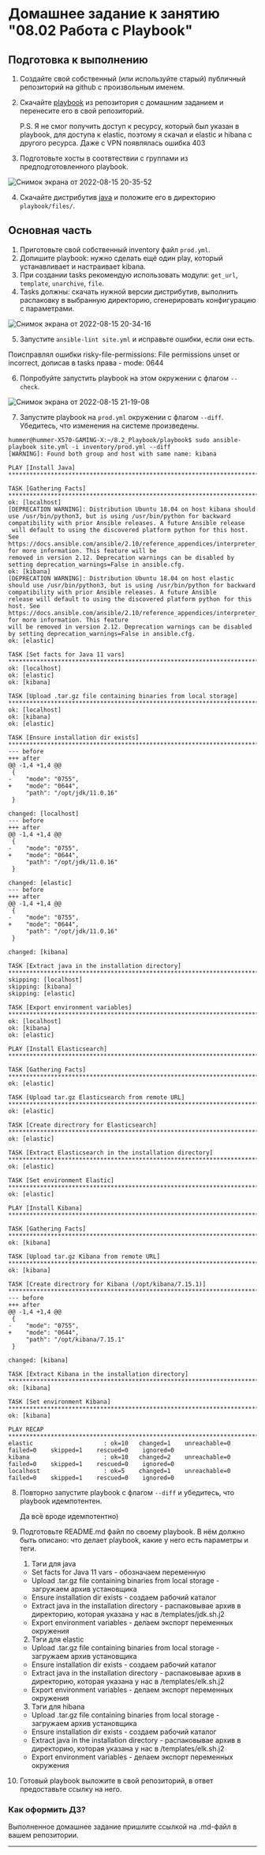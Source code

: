 # Домашнее задание к занятию "08.02 Работа с Playbook"

## Подготовка к выполнению
1. Создайте свой собственный (или используйте старый) публичный репозиторий на github с произвольным именем.
2. Скачайте [playbook](./playbook/) из репозитория с домашним заданием и перенесите его в свой репозиторий.

   P.S. Я не смог получить доступ к ресурсу, который был указан в playbook, для доступа к elastic, поэтому я скачал и elastic и hibana с другого ресурса.      Даже с VPN появлялась ошибка 403

3. Подготовьте хосты в соотвтествии с группами из предподготовленного playbook. 

![Снимок экрана от 2022-08-15 20-35-52](https://user-images.githubusercontent.com/93032289/184694218-23d3b94d-2363-47fc-bd79-e83bd65e83e9.png)

4. Скачайте дистрибутив [java](https://www.oracle.com/java/technologies/javase-jdk11-downloads.html) и положите его в директорию `playbook/files/`. 

## Основная часть
1. Приготовьте свой собственный inventory файл `prod.yml`.
2. Допишите playbook: нужно сделать ещё один play, который устанавливает и настраивает kibana.
3. При создании tasks рекомендую использовать модули: `get_url`, `template`, `unarchive`, `file`.
4. Tasks должны: скачать нужной версии дистрибутив, выполнить распаковку в выбранную директорию, сгенерировать конфигурацию с параметрами.

![Снимок экрана от 2022-08-15 20-34-16](https://user-images.githubusercontent.com/93032289/184694223-9accbeb1-52b2-4262-8db2-e0314f6204ec.png)

5. Запустите `ansible-lint site.yml` и исправьте ошибки, если они есть.

Поисправлял ошибки risky-file-permissions: File permissions unset or incorrect, дописав в tasks права - mode: 0644

6. Попробуйте запустить playbook на этом окружении с флагом `--check`.

![Снимок экрана от 2022-08-15 21-19-08](https://user-images.githubusercontent.com/93032289/184694229-c7c6e6c2-4489-4d28-98e2-5f6017cb6e2a.png)

7. Запустите playbook на `prod.yml` окружении с флагом `--diff`. Убедитесь, что изменения на системе произведены.

```
hummer@hummer-X570-GAMING-X:~/8.2_Playbook/playbook$ sudo ansible-playbook site.yml -i inventory/prod.yml --diff
[WARNING]: Found both group and host with same name: kibana

PLAY [Install Java] ***************************************************************************************************************************************************************************************

TASK [Gathering Facts] ************************************************************************************************************************************************************************************
ok: [localhost]
[DEPRECATION WARNING]: Distribution Ubuntu 18.04 on host kibana should use /usr/bin/python3, but is using /usr/bin/python for backward compatibility with prior Ansible releases. A future Ansible release
 will default to using the discovered platform python for this host. See https://docs.ansible.com/ansible/2.10/reference_appendices/interpreter_discovery.html for more information. This feature will be 
removed in version 2.12. Deprecation warnings can be disabled by setting deprecation_warnings=False in ansible.cfg.
ok: [kibana]
[DEPRECATION WARNING]: Distribution Ubuntu 18.04 on host elastic should use /usr/bin/python3, but is using /usr/bin/python for backward compatibility with prior Ansible releases. A future Ansible 
release will default to using the discovered platform python for this host. See https://docs.ansible.com/ansible/2.10/reference_appendices/interpreter_discovery.html for more information. This feature 
will be removed in version 2.12. Deprecation warnings can be disabled by setting deprecation_warnings=False in ansible.cfg.
ok: [elastic]

TASK [Set facts for Java 11 vars] *************************************************************************************************************************************************************************
ok: [localhost]
ok: [elastic]
ok: [kibana]

TASK [Upload .tar.gz file containing binaries from local storage] *****************************************************************************************************************************************
ok: [localhost]
ok: [kibana]
ok: [elastic]

TASK [Ensure installation dir exists] *********************************************************************************************************************************************************************
--- before
+++ after
@@ -1,4 +1,4 @@
 {
-    "mode": "0755",
+    "mode": "0644",
     "path": "/opt/jdk/11.0.16"
 }

changed: [localhost]
--- before
+++ after
@@ -1,4 +1,4 @@
 {
-    "mode": "0755",
+    "mode": "0644",
     "path": "/opt/jdk/11.0.16"
 }

changed: [elastic]
--- before
+++ after
@@ -1,4 +1,4 @@
 {
-    "mode": "0755",
+    "mode": "0644",
     "path": "/opt/jdk/11.0.16"
 }

changed: [kibana]

TASK [Extract java in the installation directory] *********************************************************************************************************************************************************
skipping: [localhost]
skipping: [kibana]
skipping: [elastic]

TASK [Export environment variables] ***********************************************************************************************************************************************************************
ok: [localhost]
ok: [kibana]
ok: [elastic]

PLAY [Install Elasticsearch] ******************************************************************************************************************************************************************************

TASK [Gathering Facts] ************************************************************************************************************************************************************************************
ok: [elastic]

TASK [Upload tar.gz Elasticsearch from remote URL] ********************************************************************************************************************************************************
ok: [elastic]

TASK [Create directrory for Elasticsearch] ****************************************************************************************************************************************************************
ok: [elastic]

TASK [Extract Elasticsearch in the installation directory] ************************************************************************************************************************************************
ok: [elastic]

TASK [Set environment Elastic] ****************************************************************************************************************************************************************************
ok: [elastic]

PLAY [Install Kibana] *************************************************************************************************************************************************************************************

TASK [Gathering Facts] ************************************************************************************************************************************************************************************
ok: [kibana]

TASK [Upload tar.gz Kibana from remote URL] ***************************************************************************************************************************************************************
ok: [kibana]

TASK [Create directrory for Kibana (/opt/kibana/7.15.1)] **************************************************************************************************************************************************
--- before
+++ after
@@ -1,4 +1,4 @@
 {
-    "mode": "0755",
+    "mode": "0644",
     "path": "/opt/kibana/7.15.1"
 }

changed: [kibana]

TASK [Extract Kibana in the installation directory] *******************************************************************************************************************************************************
ok: [kibana]

TASK [Set environment Kibana] *****************************************************************************************************************************************************************************
ok: [kibana]

PLAY RECAP ************************************************************************************************************************************************************************************************
elastic                    : ok=10   changed=1    unreachable=0    failed=0    skipped=1    rescued=0    ignored=0   
kibana                     : ok=10   changed=2    unreachable=0    failed=0    skipped=1    rescued=0    ignored=0   
localhost                  : ok=5    changed=1    unreachable=0    failed=0    skipped=1    rescued=0    ignored=0   

```

8. Повторно запустите playbook с флагом `--diff` и убедитесь, что playbook идемпотентен.

   Да всё вроде идемпотентно)

9. Подготовьте README.md файл по своему playbook. В нём должно быть описано: что делает playbook, какие у него есть параметры и теги.

   1. Тэги для java 
   
    - Set facts for Java 11 vars - обозначаем переменную
    - Upload .tar.gz file containing binaries from local storage - загружаем архив установщика
    - Ensure installation dir exists - создаем рабочий каталог
    - Extract java in the installation directory - распаковывае архив в директорию, которая указана у нас в /templates/jdk.sh.j2
    - Export environment variables - делаем экспорт переменных окружения

   2. Тэги для elastic

    - Upload .tar.gz file containing binaries from local storage - загружаем архив установщика
    - Ensure installation dir exists - создаем рабочий каталог
    - Extract java in the installation directory - распаковывае архив в директорию, которая указана у нас в /templates/elk.sh.j2
    - Export environment variables - делаем экспорт переменных окружения
    
   3. Тэги для hibana

    - Upload .tar.gz file containing binaries from local storage - загружаем архив установщика
    - Ensure installation dir exists - создаем рабочий каталог
    - Extract java in the installation directory - распаковывае архив в директорию, которая указана у нас в /templates/elk.sh.j2
    - Export environment variables - делаем экспорт переменных окружения

10. Готовый playbook выложите в свой репозиторий, в ответ предоставьте ссылку на него.

### Как оформить ДЗ?

Выполненное домашнее задание пришлите ссылкой на .md-файл в вашем репозитории.

---
